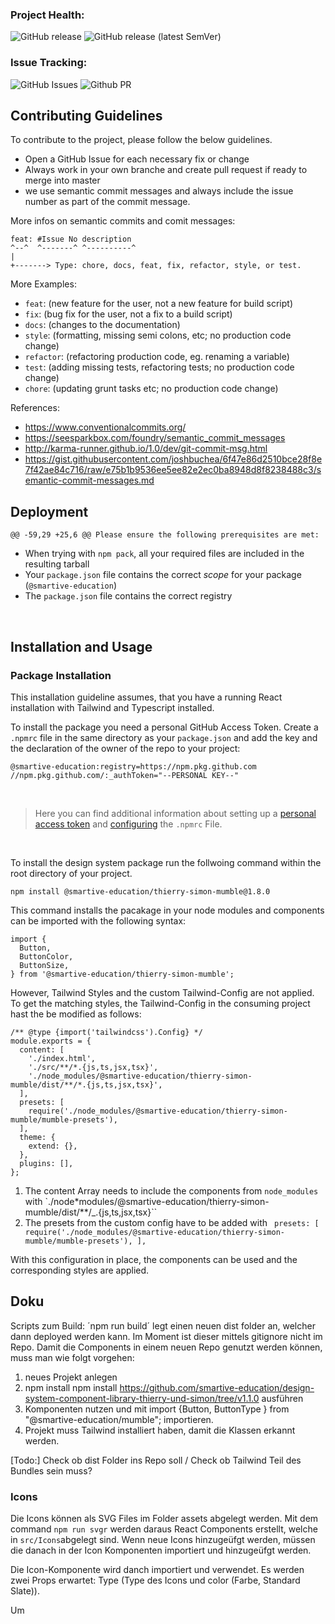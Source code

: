 ### Project Health:

![GitHub release](https://img.shields.io/github/actions/workflow/status/smartive-education/design-system-component-library-thierry-und-simon/release.yml?label=Release%20Component%20Library)
![GitHub release (latest SemVer)](https://img.shields.io/github/actions/workflow/status/smartive-education/design-system-component-library-thierry-und-simon/storybook.yml?label=Deploy%20Storybook)

### Issue Tracking:

![GitHub Issues](https://img.shields.io/github/issues/smartive-education/design-system-component-library-thierry-und-simon)
![Github PR](https://img.shields.io/github/issues-pr/smartive-education/design-system-component-library-thierry-und-simon)

## Contributing Guidelines

To contribute to the project, please follow the below guidelines.

- Open a GitHub Issue for each necessary fix or change
- Always work in your own branche and create pull request if ready to merge into master
- we use semantic commit messages and always include the issue number as part of the commit message.

More infos on semantic commits and comit messages:

```
feat: #Issue No description
^--^  ^-------^ ^----------^
|
+-------> Type: chore, docs, feat, fix, refactor, style, or test.
```

More Examples:

- `feat`: (new feature for the user, not a new feature for build script)
- `fix`: (bug fix for the user, not a fix to a build script)
- `docs`: (changes to the documentation)
- `style`: (formatting, missing semi colons, etc; no production code change)
- `refactor`: (refactoring production code, eg. renaming a variable)
- `test`: (adding missing tests, refactoring tests; no production code change)
- `chore`: (updating grunt tasks etc; no production code change)

References:

- https://www.conventionalcommits.org/
- https://seesparkbox.com/foundry/semantic_commit_messages
- http://karma-runner.github.io/1.0/dev/git-commit-msg.html
- https://gist.githubusercontent.com/joshbuchea/6f47e86d2510bce28f8e7f42ae84c716/raw/e75b1b9536ee5ee82e2ec0ba8948d8f8238488c3/semantic-commit-messages.md

## Deployment

    @@ -59,29 +25,6 @@ Please ensure the following prerequisites are met:

- When trying with `npm pack`, all your required files are included in the resulting tarball
- Your `package.json` file contains the correct _scope_ for your package (`@smartive-education`)
- The `package.json` file contains the correct registry

</br>

## Installation and Usage

### Package Installation

This installation guideline assumes, that you have a running React installation with Tailwind and Typescript installed.

To install the package you need a personal GitHub Access Token. Create a `.npmrc` file in the same directory as your `package.json` and add the key and the declaration of the owner of the repo to your project:

```
@smartive-education:registry=https://npm.pkg.github.com
//npm.pkg.github.com/:_authToken="--PERSONAL KEY--"
```

</br>

> Here you can find additional information about setting up a [personal access token](https://docs.github.com/en/packages/working-with-a-github-packages-registry/working-with-the-npm-registry) and [configuring](https://docs.github.com/en/packages/working-with-a-github-packages-registry/working-with-the-npm-registry) the `.npmrc` File.

</br>

To install the design system package run the follwoing command within the root directory of your project.

```
npm install @smartive-education/thierry-simon-mumble@1.8.0
```

This command installs the pacakage in your node modules and components can be imported with the following syntax:

```
import {
  Button,
  ButtonColor,
  ButtonSize,
} from '@smartive-education/thierry-simon-mumble';
```

However, Tailwind Styles and the custom Tailwind-Config are not applied. To get the matching styles, the Tailwind-Config in the consuming project hast the be modified as follows:

```
/** @type {import('tailwindcss').Config} */
module.exports = {
  content: [
    './index.html',
    './src/**/*.{js,ts,jsx,tsx}',
    './node_modules/@smartive-education/thierry-simon-mumble/dist/**/*.{js,ts,jsx,tsx}',
  ],
  presets: [
    require('./node_modules/@smartive-education/thierry-simon-mumble/mumble-presets'),
  ],
  theme: {
    extend: {},
  },
  plugins: [],
};

```

1. The content Array needs to include the components from `node_modules` with `./node\*modules/@smartive-education/thierry-simon-mumble/dist/\*\*/\_.{js,ts,jsx,tsx}``
2. The presets from the custom config have to be added with ` presets: [ require('./node_modules/@smartive-education/thierry-simon-mumble/mumble-presets'), ],`

With this configuration in place, the components can be used and the corresponding styles are applied.

## Doku

Scripts zum Build:
´npm run build´ legt einen neuen dist folder an, welcher dann deployed werden kann. Im Moment ist dieser mittels gitignore nicht im Repo. Damit die Components in einem neuen Repo genutzt werden können, muss man wie folgt vorgehen:

1. neues Projekt anlegen
2. npm install npm install https://github.com/smartive-education/design-system-component-library-thierry-und-simon/tree/v1.1.0 ausführen
3. Komponenten nutzen und mit import {Button, ButtonType } from "@smartive-education/mumble"; importieren.
4. Projekt muss Tailwind installiert haben, damit die Klassen erkannt werden.

[Todo:] Check ob dist Folder ins Repo soll / Check ob Tailwind Teil des Bundles sein muss?

### Icons

Die Icons können als SVG Files im Folder assets abgelegt werden. Mit dem command `npm run svgr` werden daraus React Components erstellt, welche in `src/Icons`abgelegt sind. Wenn neue Icons hinzugeüfgt werden, müssen die danach in der Icon Komponenten importiert und hinzugeüfgt werden.

Die Icon-Komponente wird danch importiert und verwendet. Es werden zwei Props erwartet: Type (Type des Icons und color (Farbe, Standard Slate)).

Um
